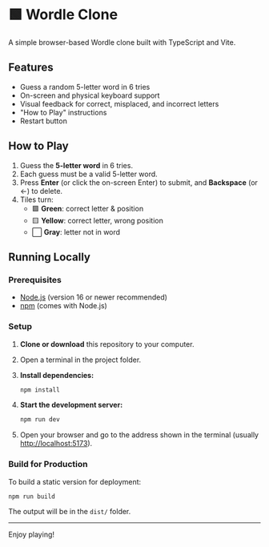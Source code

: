 # 🟩 Wordle Clone

A simple browser-based Wordle clone built with TypeScript and Vite.

## Features

- Guess a random 5-letter word in 6 tries
- On-screen and physical keyboard support
- Visual feedback for correct, misplaced, and incorrect letters
- "How to Play" instructions
- Restart button

## How to Play

1. Guess the **5-letter word** in 6 tries.
2. Each guess must be a valid 5-letter word.
3. Press **Enter** (or click the on-screen Enter) to submit, and **Backspace** (or ←) to delete.
4. Tiles turn:
   - 🟩 **Green**: correct letter & position
   - 🟨 **Yellow**: correct letter, wrong position
   - ⬜ **Gray**: letter not in word

## Running Locally

### Prerequisites

- [Node.js](https://nodejs.org/) (version 16 or newer recommended)
- [npm](https://www.npmjs.com/) (comes with Node.js)

### Setup

1. **Clone or download** this repository to your computer.
2. Open a terminal in the project folder.

3. **Install dependencies:**
   ```sh
   npm install
   ```

4. **Start the development server:**
   ```sh
   npm run dev
   ```

5. Open your browser and go to the address shown in the terminal (usually [http://localhost:5173](http://localhost:5173)).

### Build for Production

To build a static version for deployment:

```sh
npm run build
```

The output will be in the `dist/` folder.

---

Enjoy playing!